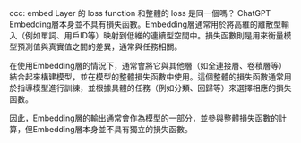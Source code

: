 

ccc: embed Layer 的 loss function 和整體的 loss 是同一個嗎？
ChatGPT
Embedding層本身並不具有損失函數。Embedding層通常用於將高維的離散型輸入（例如單詞、用戶ID等）映射到低維的連續型空間中。損失函數則是用來衡量模型預測值與真實值之間的差異，通常與任務相關。

在使用Embedding層的情況下，通常會將它與其他層（如全連接層、卷積層等）結合起來構建模型，並在模型的整體損失函數中使用。這個整體的損失函數通常用於指導模型進行訓練，並根據具體的任務（例如分類、回歸等）來選擇相應的損失函數。

因此，Embedding層的輸出通常會作為模型的一部分，並參與整體損失函數的計算，但Embedding層本身並不具有獨立的損失函數。

